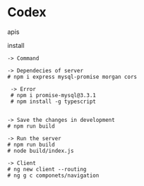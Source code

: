 # Codex
apis 


install 



    -> Command

    -> Dependecies of server
    # npm i express mysql-promise morgan cors
     
     -> Error 
     # npm i promise-mysql@3.3.1 
     # npm install -g typescript


    -> Save the changes in development
    # npm run build

    -> Run the server
    # npm run build
    # node build/index.js

    -> Client
    # ng new client --routing
    # ng g c componets/navigation
    
